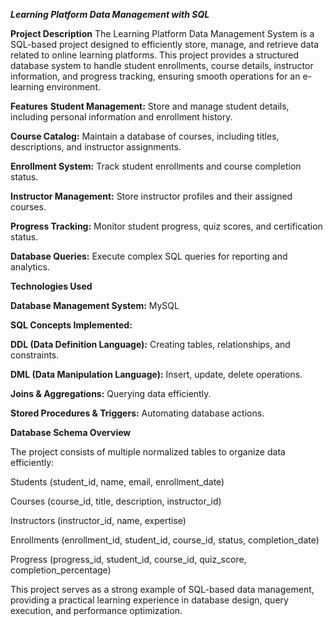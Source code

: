 ***Learning Platform Data Management with SQL***

**Project Description**
     The Learning Platform Data Management System is a SQL-based project designed to efficiently store, manage, and retrieve data related to online learning platforms. This project provides a structured database system to handle student enrollments, course details, instructor information, and progress tracking, ensuring smooth operations for an e-learning environment.

**Features**
**Student Management:** Store and manage student details, including personal information and enrollment history.

**Course Catalog:** Maintain a database of courses, including titles, descriptions, and instructor assignments.

**Enrollment System:** Track student enrollments and course completion status.

**Instructor Management:** Store instructor profiles and their assigned courses.

**Progress Tracking:** Monitor student progress, quiz scores, and certification status.

**Database Queries:** Execute complex SQL queries for reporting and analytics.

**Technologies Used**

**Database Management System:** MySQL

**SQL Concepts Implemented:**

**DDL (Data Definition Language):** Creating tables, relationships, and constraints.

**DML (Data Manipulation Language):** Insert, update, delete operations.

**Joins & Aggregations:** Querying data efficiently.

**Stored Procedures & Triggers:** Automating database actions.

**Database Schema Overview**

The project consists of multiple normalized tables to organize data efficiently:

Students (student_id, name, email, enrollment_date)

Courses (course_id, title, description, instructor_id)

Instructors (instructor_id, name, expertise)

Enrollments (enrollment_id, student_id, course_id, status, completion_date)

Progress (progress_id, student_id, course_id, quiz_score, completion_percentage)

This project serves as a strong example of SQL-based data management, providing a practical learning experience in database design, query execution, and performance optimization.


